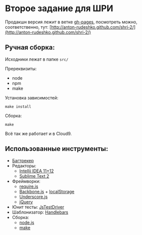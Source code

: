 # Второе задание для ШРИ

Продакшн версия лежит в ветке [gh-pages](https://github.com/anton-rudeshko/shri-2/tree/gh-pages),
посмотреть можно, соответственно, тут: [http://anton-rudeshko.github.com/shri-2/](http://anton-rudeshko.github.com/shri-2/)

## Ручная сборка:

Исходники лежат в папке `src/`

Пререквизиты:

* node
* npm
* make

Установка зависимостей:

    make install

Сборка:

    make

Всё так же работает и в Cloud9.

## Использованные инструменты:

* [Багтрекер](https://trello.com/b/lMYuJiXT)
* Редакторы:
    * [Intellij IDEA 11+12](http://www.jetbrains.com/idea/)
    * [Sublime Text 2](sublimetext.com/2)
* Фреймворки:
    * [require.js](http://requirejs.org/)
    * [Backbone.js](http://backbonejs.org/) + [localStorage](https://github.com/jeromegn/Backbone.localStorage)
    * [Underscore.js](http://underscorejs.org/)
    * [jQuery](http://jquery.com/)
* Юнит тесты: [JsTestDriver](http://code.google.com/p/js-test-driver/)
* Шаблонизатор: [Handlebars](http://handlebarsjs.com)
* Сборка:
    * [node.js](http://nodejs.org/)
    * [make](http://www.gnu.org/software/make/)